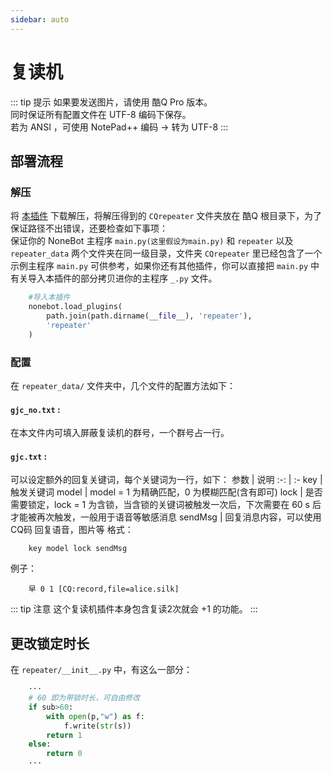 ```yaml
---
sidebar: auto
---
```


# 复读机

::: tip 提示
如果要发送图片，请使用 酷Q Pro 版本。<br>
同时保证所有配置文件在 UTF-8 编码下保存。<br>
若为 ANSI ，可使用 NotePad++ 编码 -> 转为 UTF-8
:::

## 部署流程
### 解压
将 [本插件](https://github.com/fz6m/nonebot-plugin/tree/master/rar) 下载解压，将解压得到的 `CQrepeater` 文件夹放在 酷Q 根目录下，为了保证路径不出错误，还要检查如下事项：<br>
保证你的 NoneBot 主程序 `main.py(这里假设为main.py)` 和 `repeater` 以及 `repeater_data` 两个文件夹在同一级目录，文件夹 `CQrepeater` 里已经包含了一个示例主程序 `main.py` 可供参考，如果你还有其他插件，你可以直接把 `main.py` 中有关导入本插件的部分拷贝进你的主程序 `_.py` 文件。
```python
    #导入本插件
    nonebot.load_plugins(
        path.join(path.dirname(__file__), 'repeater'),
        'repeater'
    )
```
### 配置
在 `repeater_data/` 文件夹中，几个文件的配置方法如下：
#### `gjc_no.txt` :
在本文件内可填入屏蔽复读机的群号，一个群号占一行。
#### `gjc.txt` :
可以设定额外的回复关键词，每个关键词为一行，如下：
参数 | 说明
 :-: | :-
key | 触发关键词
model | model = 1 为精确匹配，0 为模糊匹配(含有即可)
lock | 是否需要锁定，lock = 1 为含锁，当含锁的关键词被触发一次后，下次需要在 60 s 后才能被再次触发，一般用于语音等敏感消息
sendMsg | 回复消息内容，可以使用 CQ码 回复语音，图片等
格式：
```text
    key model lock sendMsg
```
例子：
```text
    早 0 1 [CQ:record,file=alice.silk]
```
::: tip 注意
这个复读机插件本身包含复读2次就会 +1 的功能。
:::
## 更改锁定时长
在 `repeater/__init__.py` 中，有这么一部分：
```python
    ···
    # 60 即为带锁时长，可自由修改
    if sub>60:
        with open(p,"w") as f:
            f.write(str(s))
        return 1
    else:
        return 0
    ···
```




